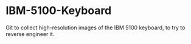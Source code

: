 # IBM-5100-Keyboard
Git to collect high-resolution images of the IBM 5100 keyboard, to try to reverse engineer it. 
